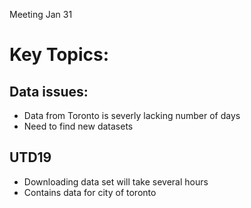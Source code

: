 Meeting Jan 31

# Key Topics:

## Data issues:
* Data from Toronto is severly lacking number of days
* Need to find new datasets

## UTD19
* Downloading data set will take several hours
* Contains data for city of toronto